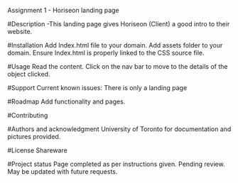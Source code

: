 Assignment 1 - Horiseon landing page

#Description
-This landing page gives Horiseon (Client) a good intro to their website.


#Installation
Add Index.html file to your domain.
Add assets folder to your domain.
Ensure Index.html is properly linked to the CSS source file.

#Usage
Read the content.
Click on the nav bar to move to the details of the object clicked.

#Support
Current known issues:
 There is only a landing page
 
#Roadmap
Add functionality and pages.

#Contributing


#Authors and acknowledgment
University of Toronto for documentation and pictures provided.

#License
Shareware

#Project status
Page completed as per instructions given. Pending review.
May be updated with future requests.